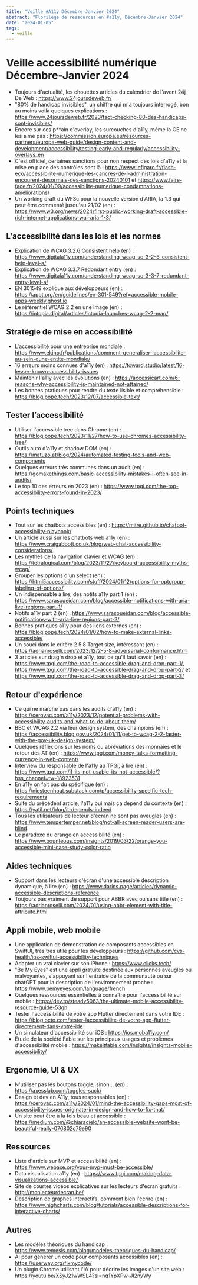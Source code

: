 ```yaml
---
title: "Veille #A11y Décembre-Janvier 2024"
abstract: "Florilège de ressources en #a11y, Décembre-Janvier 2024"
date: "2024-01-05"
tags:
  - veille
---
```


# Veille accessibilité numérique Décembre-Janvier 2024

- Toujours d'actualité, les chouettes articles du calendrier de l'avent 24j De Web : https://www.24joursdeweb.fr/
- "80% de handicap invisibles", un chiffre qui m'a toujours interrogé, bon au moins voilà quelques explications : https://www.24joursdeweb.fr/2023/fact-checking-80-des-handicaps-sont-invisibles/
- Encore sur ces p**ain d'overlay, les surcouches d'a11y, même la CE ne les aime pas : https://commission.europa.eu/resources-partners/europa-web-guide/design-content-and-development/accessibility/testing-early-and-regularly/accessibility-overlays_en
- C'est officiel, certaines sanctions pour non respect des lois d'a11y et la mise en place des contrôles sont là :  https://www.lefigaro.fr/flash-eco/accessibilite-numerique-les-cancres-de-l-administration-encourent-desormais-des-sanctions-20240101 et https://www.faire-face.fr/2024/01/09/accessibilite-numerique-condamnations-ameliorations/
- Un working draft du WF3c pour la nouvelle version d'ARIA, la 1.3 qui peut être commenté jusqu'au 21/02 (en) : https://www.w3.org/news/2024/first-public-working-draft-accessible-rich-internet-applications-wai-aria-1-3/

## L'accessibilité dans les lois et les normes 

- Explication de WCAG 3.2.6 Consistent help (en) : https://www.digitala11y.com/understanding-wcag-sc-3-2-6-consistent-help-level-a/
- Explication de WCAG 3.3.7 Redondant entry (en) : https://www.digitala11y.com/understanding-wcag-sc-3-3-7-redundant-entry-level-a/
- EN 301549 expliqué aux développeurs (en) : https://appt.org/en/guidelines/en-301-549?ref=accessible-mobile-apps-weekly.ghost.io
- Le référentiel WCAG 2.2 en une image (en) : https://intopia.digital/articles/intopia-launches-wcag-2-2-map/

## Stratégie de mise en accessibilité

- L'accessibilité pour une entreprise mondiale : https://www.ekino.fr/publications/comment-generaliser-laccessibilite-au-sein-dune-entite-mondiale/
- 16 erreurs moins connues d'a11y (en) : https://toward.studio/latest/16-lesser-known-accessibility-issues
- Maintenir l'a11y avec les évolutions (en) : https://accessicart.com/6-reasons-why-accessibility-is-maintained-not-attained/
- Les bonnes pratiques pour rendre du texte lisible et compréhensible : https://blog.pope.tech/2023/12/07/accessible-text/

## Tester l’accessibilité

- Utiliser l'accessible tree dans Chrome (en) : https://blog.pope.tech/2023/11/27/how-to-use-chromes-accessibility-tree/
- Outils auto d'a11y et shadow DOM (en) : https://matuzo.at/blog/2024/automated-testing-tools-and-web-components
- Quelques erreurs très communes dans un audit (en) : https://gomakethings.com/basic-accessibility-mistakes-i-often-see-in-audits/
- Le top 10 des erreurs en 2023 (en) : https://www.tpgi.com/the-top-accessibility-errors-found-in-2023/

## Points techniques

- Tout sur les chatbots accessibles (en) : https://mitre.github.io/chatbot-accessibility-playbook/
- Un article aussi sur les chatbots web a11y (en) : https://www.craigabbott.co.uk/blog/web-chat-accessibility-considerations/
- Les mythes de la navigation clavier et WCAG (en) : https://tetralogical.com/blog/2023/11/27/keyboard-accessibility-myths-wcag/
- Grouper les options d'un select (en) : https://html5accessibility.com/stuff/2024/01/12/options-for-optgroup-labeling-of-options/
- Un indispensable à lire, des notifs a11y part 1 (en) : https://www.sarasoueidan.com/blog/accessible-notifications-with-aria-live-regions-part-1/
- Notifs a11y part 2 (en) : https://www.sarasoueidan.com/blog/accessible-notifications-with-aria-live-regions-part-2/
- Bonnes pratiques a11y pour des liens externes (en) : https://blog.pope.tech/2024/01/02/how-to-make-external-links-accessible/
- Un souci dans le critère 2.5.8 Target size, intéressant (en) : https://adrianroselli.com/2023/12/2-5-8-adversarial-conformance.html
- 3 articles sur drag'n drop et a11y, tout ce qu'il faut savoir (en) : https://www.tpgi.com/the-road-to-accessible-drag-and-drop-part-1/, https://www.tpgi.com/the-road-to-accessible-drag-and-drop-part-2/ et https://www.tpgi.com/the-road-to-accessible-drag-and-drop-part-3/

## Retour d'expérience

- Ce qui ne marche pas dans les audits d'a11y (en) : https://cerovac.com/a11y/2023/12/potential-problems-with-accessibility-audits-and-what-to-do-about-them/
- BBC et WCAG 2.2 via leur design system, des champions (en) : https://accessibility.blog.gov.uk/2024/01/11/get-to-wcag-2-2-faster-with-the-gov-uk-design-system/
- Quelques réflexions sur les noms ou abréviations des monnaies et le retour des AT (en)  : https://www.tpgi.com/money-talks-formatting-currency-in-web-content/
- Interview du responsable de l'a11y au TPGi, à lire (en) : https://www.tpgi.com/if-its-not-usable-its-not-accessible/?hss_channel=tw-18923531
- En a11y on fait pas du spécifique (en) : https://nicsteenhout.substack.com/p/accessibility-specific-tech-requirements
- Suite du précédent article, l'a11y oui mais ça depend du contexte (en) : https://yatil.net/blog/it-depends-indeed
- Tous les utilisateurs de lecteur d'écran ne sont pas aveugles (en) : https://www.tempertemper.net/blog/not-all-screen-reader-users-are-blind
- Le paradoxe du orange en accessibilité (en) : https://www.bounteous.com/insights/2019/03/22/orange-you-accessible-mini-case-study-color-ratio


## Aides techniques

- Support dans les lecteurs d'écran d'une accessible description dynamique, à lire (en) : https://www.darins.page/articles/dynamic-accessible-descriptions-reference
- Toujours pas vraiment de support pour ABBR avec ou sans title (en) : https://adrianroselli.com/2024/01/using-abbr-element-with-title-attribute.html

## Appli mobile, web mobile

- Une application de démonstration de composants accessibles en SwiftUI, très très utile pour les développeurs : https://github.com/cvs-health/ios-swiftui-accessibility-techniques
- Adapter un vrai clavier sur son iPhone : https://www.clicks.tech/
- "Be My Eyes" est une appli gratuite destinée aux personnes aveugles ou malvoyantes, s'appuyant sur l'entraide de la communauté ou sur chatGPT pour la description de l'environnement proche : https://www.bemyeyes.com/language/french
- Quelques ressources essentielles à connaître pour l'accessibilité sur mobile : https://dev.to/steady5063/the-ultimate-mobile-accessibility-resource-guide-53gh
- Tester l'accessibilité de votre app Flutter directement dans votre IDE : https://blog.octo.com/tester-laccessibilite-de-votre-app-flutter-directement-dans-votre-ide
- Un simulateur d'accessibilité sur iOS : https://ios.moba11y.com/
- Etude de la société Fable sur les principaux usages et problèmes d'accessibilité mobile : https://makeitfable.com/insights/insights-mobile-accessibility/
  
## Ergonomie, UI & UX

- N'utiliser pas les boutons toggle, sinon... (en) : https://axesslab.com/toggles-suck/
- Design et dev en A11y, tous responsables (en) : https://cerovac.com/a11y/2024/01/mind-the-accessibility-gaps-most-of-accessibility-issues-originate-in-design-and-how-to-fix-that/
- Un site peut être à la fois beau et accessible : https://medium.com/@chiaracielo/an-accessible-website-wont-be-beautiful-really-076802c79e90

## Ressources

- Liste d'article sur MVP et accessibilité (en) : https://www.webaxe.org/your-mvp-must-be-accessible/
- Data visualisation a11y (en) : https://www.tpgi.com/making-data-visualizations-accessible/
- Site de courtes vidéos explicatives sur les lecteurs d'écran gratuits : http://monlecteurdecran.be/
- Description de graphes interactifs, comment bien l'écrire (en) : https://www.highcharts.com/blog/tutorials/accessible-descriptions-for-interactive-charts/

## Autres

- Les modèles théoriques du handicap : https://www.temesis.com/blog/modeles-theoriques-du-handicap/
- AI pour générer un code pour composants accessibles (en) : https://userway.org/fixmycode/
- Un plugin Chrome utilisant l'IA pour décrire les images d'un site web : https://youtu.be/XSyJ21wWSL4?si=nq1YpXPw-JI2nyWy
